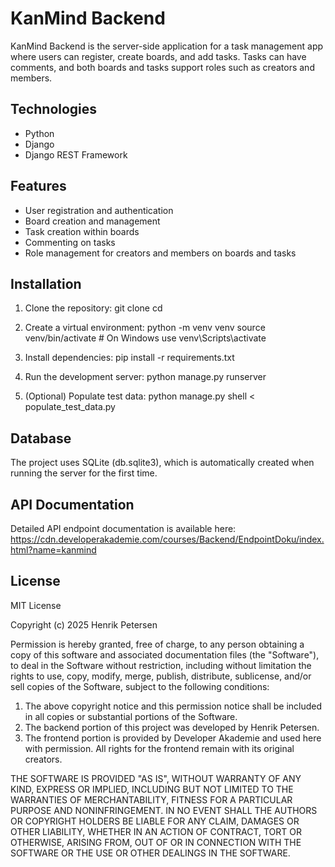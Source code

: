 # KanMind Backend

KanMind Backend is the server-side application for a task management app where users can register, create boards, and add tasks. Tasks can have comments, and both boards and tasks support roles such as creators and members.

## Technologies

- Python
- Django
- Django REST Framework

## Features

- User registration and authentication
- Board creation and management
- Task creation within boards
- Commenting on tasks
- Role management for creators and members on boards and tasks

## Installation

1. Clone the repository:
   git clone <repository-url>
   cd <repository-folder>

2. Create a virtual environment:
   python -m venv venv
   source venv/bin/activate   # On Windows use venv\Scripts\activate

3. Install dependencies:
   pip install -r requirements.txt

4. Run the development server:
   python manage.py runserver

5. (Optional) Populate test data:
   python manage.py shell < populate_test_data.py

## Database

The project uses SQLite (db.sqlite3), which is automatically created when running the server for the first time.

## API Documentation

Detailed API endpoint documentation is available here:  
https://cdn.developerakademie.com/courses/Backend/EndpointDoku/index.html?name=kanmind

## License

MIT License

Copyright (c) 2025 Henrik Petersen

Permission is hereby granted, free of charge, to any person obtaining a copy of this software and associated documentation files (the "Software"), to deal in the Software without restriction, including without limitation the rights to use, copy, modify, merge, publish, distribute, sublicense, and/or sell copies of the Software, subject to the following conditions:

1. The above copyright notice and this permission notice shall be included in all copies or substantial portions of the Software.
2. The backend portion of this project was developed by Henrik Petersen.
3. The frontend portion is provided by Developer Akademie and used here with permission. All rights for the frontend remain with its original creators.

THE SOFTWARE IS PROVIDED "AS IS", WITHOUT WARRANTY OF ANY KIND, EXPRESS OR IMPLIED, INCLUDING BUT NOT LIMITED TO THE WARRANTIES OF MERCHANTABILITY, FITNESS FOR A PARTICULAR PURPOSE AND NONINFRINGEMENT. IN NO EVENT SHALL THE AUTHORS OR COPYRIGHT HOLDERS BE LIABLE FOR ANY CLAIM, DAMAGES OR OTHER LIABILITY, WHETHER IN AN ACTION OF CONTRACT, TORT OR OTHERWISE, ARISING FROM, OUT OF OR IN CONNECTION WITH THE SOFTWARE OR THE USE OR OTHER DEALINGS IN THE SOFTWARE.






